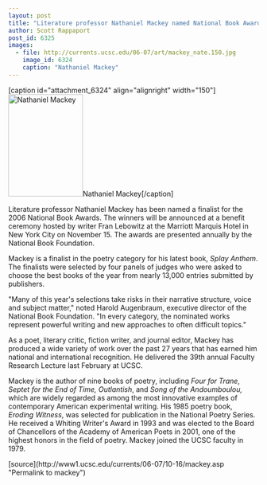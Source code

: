 ```yaml
---
layout: post
title: "Literature professor Nathaniel Mackey named National Book Award finalist"
author: Scott Rappaport
post_id: 6325
images:
  - file: http://currents.ucsc.edu/06-07/art/mackey_nate.150.jpg
    image_id: 6324
    caption: "Nathaniel Mackey"
---
```


[caption id="attachment_6324" align="alignright" width="150"]<a href="http://localhost/mysite/wp-content/uploads/2006/10/mackey_nate.150.jpg"><img class="size-full wp-image-6324" src="http://localhost/mysite/wp-content/uploads/2006/10/mackey_nate.150.jpg" alt="Nathaniel Mackey" width="150" height="205" /></a>Nathaniel Mackey[/caption]
<a name="content" id="content"></a>
<p>
  Literature professor Nathaniel Mackey has been named a finalist for the 2006 National Book Awards. The winners will be announced at a benefit ceremony hosted by writer Fran Lebowitz at the Marriott Marquis Hotel in New York City on November 15. The awards are presented annually by the National Book Foundation.
</p>
<p>
  Mackey is a finalist in the poetry category for his latest book, <i>Splay Anthem</i>. The finalists were selected by four panels of judges who were asked to choose the best books of the year from nearly 13,000 entries submitted by publishers.
</p>
<p>
  "Many of this year's selections take risks in their narrative structure, voice and subject matter," noted Harold Augenbraum, executive director of the National Book Foundation. "In every category, the nominated works represent powerful writing and new approaches to often difficult topics."
</p>
<p>
  As a poet, literary critic, fiction writer, and journal editor, Mackey has produced a wide variety of work over the past 27 years that has earned him national and international recognition. He delivered the 39th annual Faculty Research Lecture last February at UCSC.
</p>
<p>
  Mackey is the author of nine books of poetry, including <i>Four for Trane</i>, <i>Septet for the End of Time, Outlantish</i>, and <i>Song of the Andoumboulou,</i> which are widely regarded as among the most innovative examples of contemporary American experimental writing. His 1985 poetry book, <i>Eroding Witness</i>, was selected for publication in the National Poetry Series. He received a Whiting Writer's Award in 1993 and was elected to the Board of Chancellors of the Academy of American Poets in 2001, one of the highest honors in the field of poetry. Mackey joined the UCSC faculty in 1979.
</p>
[source](http://www1.ucsc.edu/currents/06-07/10-16/mackey.asp "Permalink to mackey")
